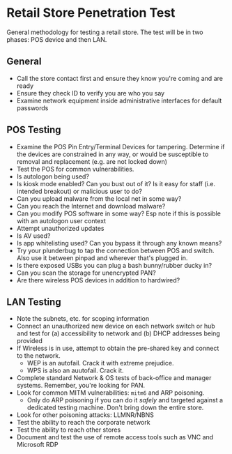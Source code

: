 # Retail Store Penetration Test
General methodology for testing a retail store. The test will be in two phases: POS device and then LAN.

## General
- Call the store contact first and ensure they know you're coming and are ready
- Ensure they check ID to verify you are who you say
- Examine network equipment inside administrative interfaces for default passwords

## POS Testing
- Examine the POS Pin Entry/Terminal Devices for tampering. Determine if the devices are constrained in any way, or would be susceptible to removal and replacement (e.g. are not locked down)
- Test the POS for common vulnerabilities.
- Is autologon being used?
- Is kiosk mode enabled? Can you bust out of it? Is it easy for staff (i.e. intended breakout) or malicious user to do?
- Can you upload malware from the local net in some way?
- Can you reach the Internet and download malware?
- Can you modify POS software in some way? Esp note if this is possible with an autologon user context
- Attempt unauthorized updates
- Is AV used?
- Is app whitelisting used? Can you bypass it through any known means?
- Try your plunderbug to tap the connection between POS and switch. Also use it between pinpad and wherever that's plugged in.
- Is there exposed USBs you can plug a bash bunny/rubber ducky in?
- Can you scan the storage for unencrypted PAN?
- Are there wireless POS devices in addition to hardwired?

## LAN Testing
- Note the subnets, etc. for scoping information
- Connect an unauthorized new device on each network switch or hub and test for (a) accessibility to network and (b) DHCP addresses being provided
- If Wireless is in use, attempt to obtain the pre-shared key and connect to the network.
  - WEP is an autofail. Crack it with extreme prejudice.
  - WPS is also an auutofail. Crack it.
- Complete standard Network & OS tests of back-office and manager systems. Remember, you're looking for PAN.
- Look for common MITM vulnerabilities: `mitm6` and ARP poisoning.
  - Only do ARP poisoning if you can do it _safely_ and targeted against a dedicated testing machine. Don't bring down the entire store.
- Look for other poisoning attacks: LLMNR/NBNS
- Test the ability to reach the corporate network
- Test the ability to reach other stores
- Document and test the use of remote access tools such as VNC and Microsoft RDP
